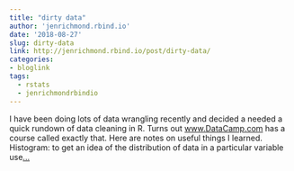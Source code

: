 ```yaml
---
title: "dirty data"
author: 'jenrichmond.rbind.io'
date: '2018-08-27'
slug: dirty-data
link: http://jenrichmond.rbind.io/post/dirty-data/
categories:
- bloglink
tags:
  - rstats
  - jenrichmondrbindio
---
```


I have been doing lots of data wrangling recently and decided a needed a quick rundown of data cleaning in R. Turns out www.DataCamp.com has a course called exactly that. Here are notes on useful things I learned. Histogram: to get an idea of the distribution of data in a particular variable use[... <i class="fas fa-external-link-alt"></i>](http://jenrichmond.rbind.io/post/dirty-data/)

